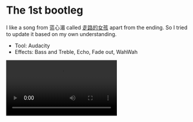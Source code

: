 # The 1st bootleg

I like a song from 蓝心湄 called [走路的女孩](https://www.youtube.com/watch?v=4idGM8xvv2Q) apart from the ending. So I tried to update it based on my own understanding. 
 - Tool: Audacity
 - Effects: Bass and Treble, Echo, Fade out, WahWah

<video><source src="https://vjyq.github.io/daily/ZouLuDeNvHai.mov" type="video/mov"></video>